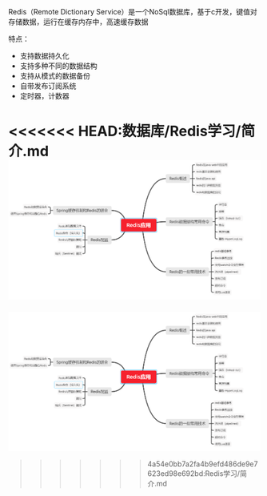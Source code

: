 Redis（Remote Dictionary Service）是一个NoSql数据库，基于c开发，键值对存储数据，运行在缓存内存中，高速缓存数据

特点：

- 支持数据持久化
- 支持多种不同的数据结构
- 支持从模式的数据备份
- 自带发布订阅系统
- 定时器，计数器

<<<<<<< HEAD:数据库/Redis学习/简介.md
![image-20200723112107089](https://raw.githubusercontent.com/kujin521/Typora_images/master/img/redis-20200723112107089.png)
=======
![image-20200723112107089](images/%E7%AE%80%E4%BB%8B/image-20200723112107089.png)
>>>>>>> 4a54e0bb7a2fa4b9efd486de9e7623ed98e692bd:Redis学习/简介.md
